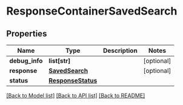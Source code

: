 # ResponseContainerSavedSearch

## Properties
Name | Type | Description | Notes
------------ | ------------- | ------------- | -------------
**debug_info** | **list[str]** |  | [optional] 
**response** | [**SavedSearch**](SavedSearch.md) |  | [optional] 
**status** | [**ResponseStatus**](ResponseStatus.md) |  | 

[[Back to Model list]](../README.md#documentation-for-models) [[Back to API list]](../README.md#documentation-for-api-endpoints) [[Back to README]](../README.md)


